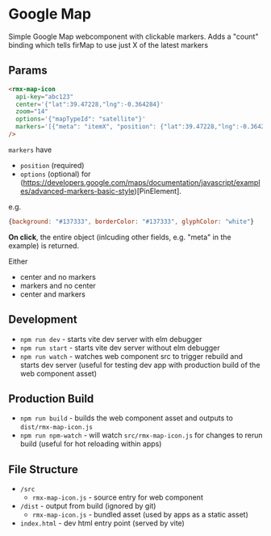 # Google Map

Simple Google Map webcomponent with clickable markers.
Adds a "count" binding which tells firMap to use just X of the latest markers

## Params

```html
<rmx-map-icon
  api-key="abc123"
  center='{"lat":39.47228,"lng":-0.364284}'
  zoom="14"
  options='{"mapTypeId": "satellite"}'
  markers='[{"meta": "itemX", "position": {"lat":39.47228,"lng":-0.364284}, options: {...}}]'
/>
```

`markers` have

- `position` (required)
- `options` (optional) for (https://developers.google.com/maps/documentation/javascript/examples/advanced-markers-basic-style)[PinElement].

e.g.

```javascript
{background: "#137333", borderColor: "#137333", glyphColor: "white"}
```

**On click**, the entire object (inlcuding other fields, e.g. "meta" in the example) is returned.

Either

- center and no markers
- markers and no center
- center and markers

## Development

- `npm run dev` - starts vite dev server with elm debugger
- `npm run start` - starts vite dev server without elm debugger
- `npm run watch` - watches web component src to trigger rebuild and starts dev server (useful for testing dev app with production build of the web component asset)

## Production Build

- `npm run build` - builds the web component asset and outputs to `dist/rmx-map-icon.js`
- `npm run npm-watch` - will watch `src/rmx-map-icon.js` for changes to rerun build (useful for hot reloading within apps)

## File Structure

- `/src`
  - `rmx-map-icon.js` - source entry for web component
- `/dist` - output from build (ignored by git)
  - `rmx-map-icon.js` - bundled asset (used by apps as a static asset)
- `index.html` - dev html entry point (served by vite)
